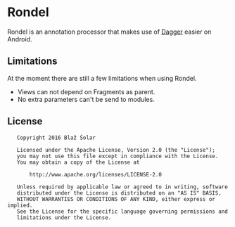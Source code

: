 # Rondel

Rondel is an annotation processor that makes use of [Dagger](http://google.github.io/dagger/) easier on Android.

## Limitations

At the moment there are still a few limitations when using Rondel.

 * Views can not depend on Fragments as parent.
 * No extra parameters can't be send to modules.

## License

```
   Copyright 2016 Blaž Šolar

   Licensed under the Apache License, Version 2.0 (the "License");
   you may not use this file except in compliance with the License.
   You may obtain a copy of the License at

       http://www.apache.org/licenses/LICENSE-2.0

   Unless required by applicable law or agreed to in writing, software
   distributed under the License is distributed on an "AS IS" BASIS,
   WITHOUT WARRANTIES OR CONDITIONS OF ANY KIND, either express or implied.
   See the License for the specific language governing permissions and
   limitations under the License.
```